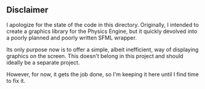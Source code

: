 ## Disclaimer

I apologize for the state of the code in this directory. Originally, I intended to create a graphics library for the Physics Engine, but it quickly devolved into a poorly planned and poorly written SFML wrapper. 

Its only purpose now is to offer a simple, albeit inefficient, way of displaying graphics on the screen. This doesn't belong in this project and should ideally be a separate project. 

However, for now, it gets the job done, so I'm keeping it here until I find time to fix it.
